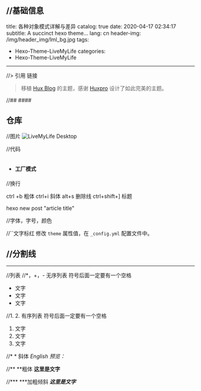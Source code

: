 //基础信息
---
title: 各种对象模式详解与差异
catalog: true
date: 2020-04-17 02:34:17
subtitle: A succinct hexo theme...
lang: cn
header-img: /img/header_img/lml_bg.jpg
tags:
- Hexo-Theme-LiveMyLife
categories:
- Hexo-Theme-LiveMyLife
---

//> 引用  []()链接
> 移植 [Hux Blog](https://github.com/Huxpro/huxpro.github.io) 的主题，感谢 [Huxpro](https://github.com/Huxpro) 设计了如此完美的主题。

//##    ####
## 仓库

//![]()图片
![LiveMyLife Desktop](livemylife-desktop.png)

//代码

```javascript

```

* #### 工厂模式


//换行
<br/>

ctrl +b  粗体
ctrl+i 斜体
alt+s 删除线
ctrl+shift+] 标题

<!-- 新建一篇文章 -->
hexo new post "article title"

//字体，字号，颜色
<font face="" color=# ></font>


//``文字标红
修改 `theme` 属性值，在 `_config.yml` 配置文件中。


//分割线
---
***



//列表
//*，+，-   无序列表  符号后面一定要有一个空格
* 文字
* 文字
* 文字

//1. 2.  有序列表  符号后面一定要有一个空格
1. 文字
2. 文字
3. 文字





//* * 斜体
*English 预览：*

//** **粗体
**这里是文字**

//***  ***加粗倾斜
***这里是文字***